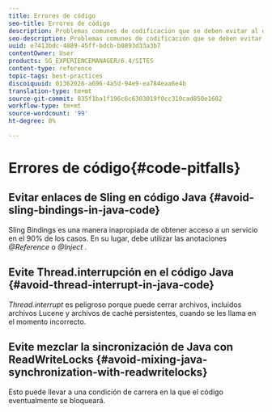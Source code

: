 ```yaml
---
title: Errores de código
seo-title: Errores de código
description: Problemas comunes de codificación que se deben evitar al desarrollar para AEM
seo-description: Problemas comunes de codificación que se deben evitar al desarrollar para AEM
uuid: e7413bdc-4889-45ff-bdcb-b0893d33a3b7
contentOwner: User
products: SG_EXPERIENCEMANAGER/6.4/SITES
content-type: reference
topic-tags: best-practices
discoiquuid: 01362026-a696-4a5d-94e9-ea784eaa6e4b
translation-type: tm+mt
source-git-commit: 835f1ba1f196c6c6303019f0cc310cad850e1682
workflow-type: tm+mt
source-wordcount: '99'
ht-degree: 0%

---
```



# Errores de código{#code-pitfalls}

## Evitar enlaces de Sling en código Java {#avoid-sling-bindings-in-java-code}

Sling Bindings es una manera inapropiada de obtener acceso a un servicio en el 90% de los casos. En su lugar, debe utilizar las anotaciones *@Reference* o *@Inject* .

## Evite Thread.interrupción en el código Java {#avoid-thread-interrupt-in-java-code}

*Thread.interrupt* es peligroso porque puede cerrar archivos, incluidos archivos Lucene y archivos de caché persistentes, cuando se les llama en el momento incorrecto.

## Evite mezclar la sincronización de Java con ReadWriteLocks {#avoid-mixing-java-synchronization-with-readwritelocks}

Esto puede llevar a una condición de carrera en la que el código eventualmente se bloqueará.
